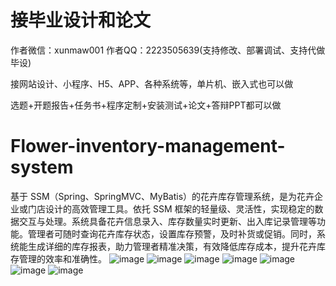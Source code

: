 # 接毕业设计和论文
作者微信：xunmaw001  作者QQ：2223505639(支持修改、部署调试、支持代做毕设)

接网站设计、小程序、H5、APP、各种系统等，单片机、嵌入式也可以做

选题+开题报告+任务书+程序定制+安装测试+论文+答辩PPT都可以做
# Flower-inventory-management-system
基于 SSM（Spring、SpringMVC、MyBatis）的花卉库存管理系统，是为花卉企业或门店设计的高效管理工具。依托 SSM 框架的轻量级、灵活性，实现稳定的数据交互与处理。系统具备花卉信息录入、库存数量实时更新、出入库记录管理等功能。管理者可随时查询花卉库存状态，设置库存预警，及时补货或促销。同时，系统能生成详细的库存报表，助力管理者精准决策，有效降低库存成本，提升花卉库存管理的效率和准确性。 
![image](https://github.com/user-attachments/assets/f63b6272-61a6-48bf-af8c-2d4893510113)
![image](https://github.com/user-attachments/assets/4e779264-5069-4ec6-8e47-dd803b8873df)
![image](https://github.com/user-attachments/assets/8f8f43bf-e41b-480c-9e2c-10db8daf3fd2)
![image](https://github.com/user-attachments/assets/18147751-4674-456f-bf0c-89e8d2cc14ec)
![image](https://github.com/user-attachments/assets/11158300-d4b9-45c5-a6bf-68b848abe313)
![image](https://github.com/user-attachments/assets/39155fef-9207-4094-ad00-6c85dd82aff9)
![image](https://github.com/user-attachments/assets/fa10c5e1-6930-4c8b-acc2-35cfb7b69c18)
